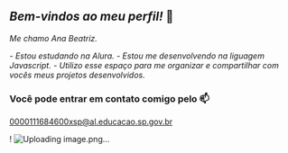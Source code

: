 ## _Bem-vindos ao meu perfil!_ 👋

_Me chamo Ana Beatriz._

_- Estou estudando na Alura._
_- Estou me desenvolvendo na liguagem Javascript._
_- Utilizo esse espaço para me organizar e compartilhar com vocês meus projetos desenvolvidos._

###  Você pode entrar em contato comigo pelo 📫
0000111684600xsp@al.educacao.sp.gov.br

! []() 
![Uploading image.png…]()
